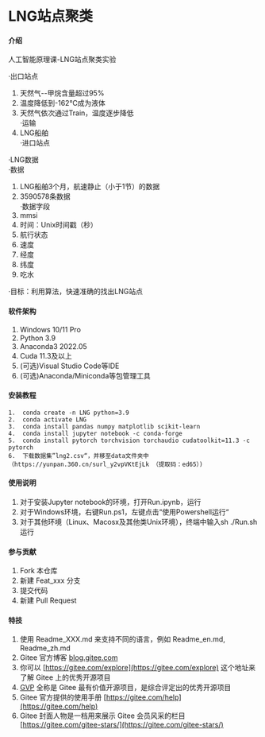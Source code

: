 # LNG站点聚类

#### 介绍
人工智能原理课-LNG站点聚类实验

·出口站点  
1.  天然气--甲烷含量超过95%  
2.  温度降低到-162℃成为液体  
3.  天然气依次通过Train，温度逐步降低  
·运输  
1.  LNG船舶  
·进口站点  
  
·LNG数据  
·数据  
1.  LNG船舶3个月，航速静止（小于1节）的数据  
2.  3590578条数据  
·数据字段  
1.  mmsi  
2.  时间：Unix时间戳（秒）  
3.  航行状态  
4.  速度  
5.  经度  
6.  纬度  
7.  吃水  
  
·目标：利用算法，快速准确的找出LNG站点  

#### 软件架构
1.  Windows 10/11 Pro
2.  Python 3.9
3.  Anaconda3 2022.05
4.  Cuda 11.3及以上
5.  (可选)Visual Studio Code等IDE
6.  (可选)Anaconda/Miniconda等包管理工具

#### 安装教程

```
1.  conda create -n LNG python=3.9
2.  conda activate LNG
3.  conda install pandas numpy matplotlib scikit-learn
4.  conda install jupyter notebook -c conda-forge
5.  conda install pytorch torchvision torchaudio cudatoolkit=11.3 -c pytorch
6.  下载数据集”lng2.csv“，并移至data文件夹中（https://yunpan.360.cn/surl_y2vpVKtEjLk （提取码：ed65）)
```

#### 使用说明

1.  对于安装Jupyter notebook的环境，打开Run.ipynb，运行
2.  对于Windows环境，右键Run.ps1，左键点击“使用Powershell运行“
3.  对于其他环境（Linux、Macosx及其他类Unix环境），终端中输入sh ./Run.sh运行

#### 参与贡献

1.  Fork 本仓库
2.  新建 Feat_xxx 分支
3.  提交代码
4.  新建 Pull Request


#### 特技

1.  使用 Readme\_XXX.md 来支持不同的语言，例如 Readme\_en.md, Readme\_zh.md
2.  Gitee 官方博客 [blog.gitee.com](https://blog.gitee.com)
3.  你可以 [https://gitee.com/explore](https://gitee.com/explore) 这个地址来了解 Gitee 上的优秀开源项目
4.  [GVP](https://gitee.com/gvp) 全称是 Gitee 最有价值开源项目，是综合评定出的优秀开源项目
5.  Gitee 官方提供的使用手册 [https://gitee.com/help](https://gitee.com/help)
6.  Gitee 封面人物是一档用来展示 Gitee 会员风采的栏目 [https://gitee.com/gitee-stars/](https://gitee.com/gitee-stars/)
